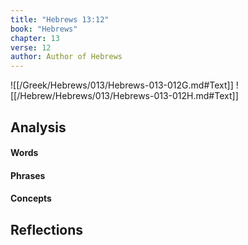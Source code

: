 ```yaml
---
title: "Hebrews 13:12"
book: "Hebrews"
chapter: 13
verse: 12
author: Author of Hebrews
---
```

![[/Greek/Hebrews/013/Hebrews-013-012G.md#Text]]
![[/Hebrew/Hebrews/013/Hebrews-013-012H.md#Text]]

## Analysis

#### Words

#### Phrases

#### Concepts

## Reflections
